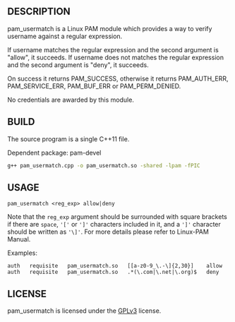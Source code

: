 ## DESCRIPTION
pam_usermatch is a Linux PAM module which provides a way to verify username against a regular expression.

If username matches the regular expression and the second argument is "allow", it succeeds.
If username does not matches the regular expression and the second argument is "deny", it succeeds.

On success it returns PAM_SUCCESS, otherwise it returns PAM_AUTH_ERR, PAM_SERVICE_ERR, PAM_BUF_ERR or PAM_PERM_DENIED.

No credentials are awarded by this module.
## BUILD
The source program is a single C++11 file.

Dependent package: pam-devel

```bash
g++ pam_usermatch.cpp -o pam_usermatch.so -shared -lpam -fPIC
```
## USAGE
```
pam_usermatch <reg_exp> allow|deny
```
Note that the ```reg_exp``` argument should be surrounded with square brackets if there are ```space```, ```'['``` or ```']'``` characters included in it, and a ```']'``` character should be written as ```'\]'```. For more details please refer to Linux-PAM Manual.

Examples:
```
auth   requisite   pam_usermatch.so   [[a-z0-9_\.-\]{2,30}]    allow
auth   requisite   pam_usermatch.so   .*(\.com|\.net|\.org)$   deny
```
## LICENSE
pam_usermatch is licensed under the [GPLv3](LICENSE) license.
